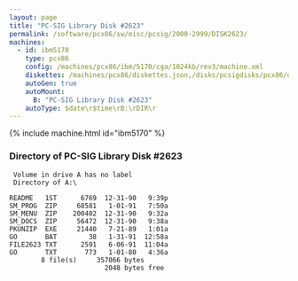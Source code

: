 ```yaml
---
layout: page
title: "PC-SIG Library Disk #2623"
permalink: /software/pcx86/sw/misc/pcsig/2000-2999/DISK2623/
machines:
  - id: ibm5170
    type: pcx86
    config: /machines/pcx86/ibm/5170/cga/1024kb/rev3/machine.xml
    diskettes: /machines/pcx86/diskettes.json,/disks/pcsigdisks/pcx86/diskettes.json
    autoGen: true
    autoMount:
      B: "PC-SIG Library Disk #2623"
    autoType: $date\r$time\rB:\rDIR\r
---
```


{% include machine.html id="ibm5170" %}

### Directory of PC-SIG Library Disk #2623

     Volume in drive A has no label
     Directory of A:\

    README   1ST      6769  12-31-90   9:39p
    SM_PROG  ZIP     68581   1-01-91   7:50a
    SM_MENU  ZIP    200402  12-31-90   9:32a
    SM_DOCS  ZIP     56472  12-31-90   9:38a
    PKUNZIP  EXE     21440   7-21-89   1:01a
    GO       BAT        38   1-31-91  12:58a
    FILE2623 TXT      2591   6-06-91  11:04a
    GO       TXT       773   1-01-80   4:36a
            8 file(s)     357066 bytes
                            2048 bytes free
